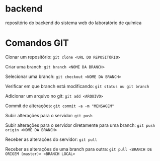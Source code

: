 # backend

repositório do backend do sistema web do laboratório de química


# Comandos GIT

Clonar um repositório:
`git clone <URL DO REPOSITÓRIO>`

Criar uma branch:
`git branch <NOME DA BRANCH>`

Selecionar uma branch:
`git checkout <NOME DA BRANCH>`

Verificar em que branch está modificando:
`git status ou git branch`

Adicionar um arquivo no git:
`git add <ARQUIVO>`

Commit de alterações:
`git commit -a -m "MENSAGEM"`

Subir alterações para o servidor:
`git push`

Subir alterações para o servidor diretamente para uma branch:
`git push origin <NOME DA BRANCH>`

Receber as alterações do servidor:
`git pull`

Receber as alterações de uma branch para outra:
`git pull <BRANCH DE ORIGEM (master)> <BRANCH LOCAL>`

